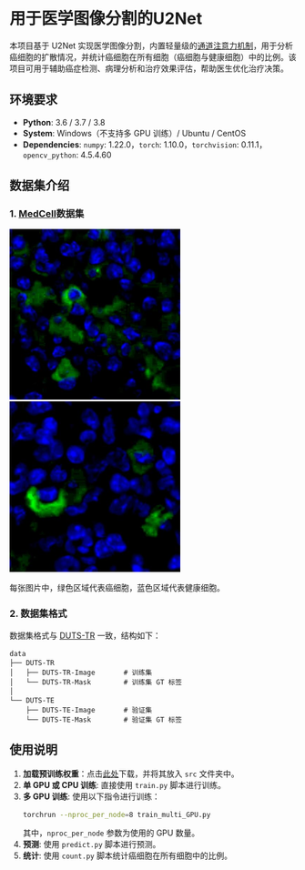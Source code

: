 # 用于医学图像分割的U2Net

本项目基于 U2Net 实现医学图像分割，内置轻量级的[通道注意力机制](https://arxiv.org/abs/1709.01507)，用于分析癌细胞的扩散情况，并统计癌细胞在所有细胞（癌细胞与健康细胞）中的比例。该项目可用于辅助癌症检测、病理分析和治疗效果评估，帮助医生优化治疗决策。

## 环境要求

- **Python**: 3.6 / 3.7 / 3.8
- **System**: Windows（不支持多 GPU 训练）/ Ubuntu / CentOS
- **Dependencies**: `numpy`: 1.22.0，`torch`: 1.10.0，`torchvision`: 0.11.1，`opencv_python`: 4.5.4.60

## 数据集介绍

### 1. [MedCell](https://pan.baidu.com/s/1UbOIvaXYqIuKF4H60u3Rjg?pwd=u5r4)数据集

<p align="left">
  <img src="./images/sample1.jpg" alt="示例图片1" width="300" />
  <img src="./images/sample2.jpg" alt="示例图片2" width="300" />
</p>

每张图片中，绿色区域代表癌细胞，蓝色区域代表健康细胞。

### 2. 数据集格式

数据集格式与 [DUTS-TR](http://saliencydetection.net/duts/) 一致，结构如下：

```
data
├── DUTS-TR
│   ├── DUTS-TR-Image       # 训练集
│   └── DUTS-TR-Mask        # 训练集 GT 标签
│
└── DUTS-TE
    ├── DUTS-TE-Image       # 验证集
    └── DUTS-TE-Mask        # 验证集 GT 标签
```

## 使用说明

1. **加载预训练权重**：点击[此处](https://pan.baidu.com/s/14yZTXzMcuXhrxICEGs8zXQ?pwd=kdyq)下载，并将其放入 `src` 文件夹中。
2. **单 GPU 或 CPU 训练**: 直接使用 `train.py` 脚本进行训练。
3. **多 GPU 训练**: 使用以下指令进行训练：
   ```bash
   torchrun --nproc_per_node=8 train_multi_GPU.py
   ```
   其中，`nproc_per_node` 参数为使用的 GPU 数量。
4. **预测**: 使用 `predict.py` 脚本进行预测。
5. **统计**: 使用 `count.py` 脚本统计癌细胞在所有细胞中的比例。
